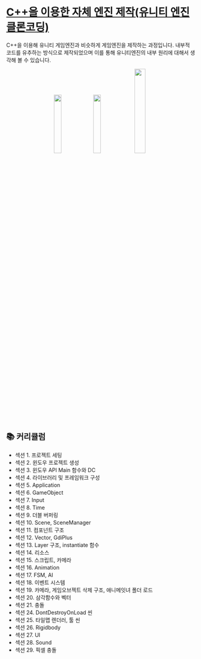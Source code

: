 # [C++을 이용한 자체 엔진 제작(유니티 엔진 클론코딩)](https://www.inflearn.com/course/cpp-%EC%9E%90%EC%B2%B4%EC%97%94%EC%A7%84-%EC%A0%9C%EC%9E%91/dashboard)
C++을 이용해 유니티 게임엔진과 비슷하게 게임엔진을 제작하는 과정입니다. 내부적 코드를 유추하는 방식으로 제작되었으며 이를 통해 유니티엔진의 내부 원리에 대해서 생각해 볼 수 있습니다.

<p align="center">
  <img src="https://github.com/user-attachments/assets/c473be7f-f1f9-4108-8cce-e1b82b157fe7", width="20%">
  <img src="https://github.com/user-attachments/assets/10d8e29f-0c0a-41fb-a456-477a146b84a3", width="20%">
  <img src="https://github.com/user-attachments/assets/063f61e3-49ee-41e3-9f11-77595d71cb4f", width="24%">
</p>


## 📚 커리큘럼
- 섹션 1. 프로젝트 세팅
- 섹션 2. 윈도우 프로젝트 생성
- 섹션 3. 윈도우 API Main 함수와 DC
- 섹션 4. 라이브러리 및 프레임워크 구성
- 섹션 5. Application
- 섹션 6. GameObject
- 섹션 7. Input
- 섹션 8. Time
- 섹션 9. 더블 버퍼링
- 섹션 10. Scene, SceneManager
- 섹션 11. 컴포넌트 구조
- 섹션 12. Vector, GdiPlus
- 섹션 13. Layer 구조, instantiate 함수
- 섹션 14. 리소스
- 섹션 15. 스크립트, 카메라
- 섹션 16. Animation
- 섹션 17. FSM, AI
- 섹션 18. 이벤트 시스템
- 섹션 19. 카메라, 게임오브젝트 삭제 구조, 애니메잇녀 폴더 로드
- 섹션 20. 삼각함수와 벡터
- 섹션 21. 충돌
- 섹션 24. DontDestroyOnLoad 씬
- 섹션 25. 타일맵 렌더러, 툴 씬
- 섹션 26. Rigidbody
- 섹션 27. UI
- 섹션 28. Sound
- 섹션 29. 픽셀 충돌
